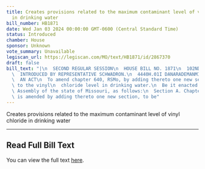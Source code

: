```yaml
---
title: Creates provisions related to the maximum contaminant level of vinyl chloride
  in drinking water
bill_number: HB1871
date: Wed Jan 03 2024 00:00:00 GMT-0600 (Central Standard Time)
status: Introduced
chamber: House
sponsor: Unknown
vote_summary: Unavailable
legiscan_url: https://legiscan.com/MO/text/HB1871/id/2867370
draft: false
bill_text: "|\n  SECOND REGULAR SESSION\n  HOUSE BILL NO. 1871\n  102ND GENERAL ASSEMBLY\n\
  \  INTRODUCED BY REPRESENTATIVE SCHWADRON.\n  4440H.01I DANARADEMANMILLER,ChiefClerk\n\
  \  AN ACT\n  To amend chapter 640, RSMo, by adding thereto one new section relating\
  \ to the vinyl\n  chloride level in drinking water.\n  Be it enacted by the General\
  \ Assembly of the state of Missouri, as follows:\n  Section A. Chapter 640, RSMo,\
  \ is amended by adding thereto one new section, to be"
---
```

Creates provisions related to the maximum contaminant level of vinyl chloride in drinking water

---

## Read Full Bill Text

You can view the full text [here](https://legiscan.com/MO/text/HB1871/id/2867370).
